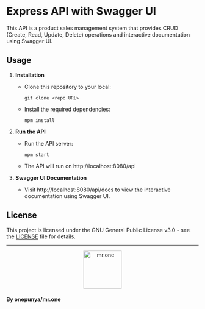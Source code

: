 # Express API with Swagger UI

This API is a product sales management system that provides CRUD (Create, Read, Update, Delete) operations and interactive documentation using Swagger UI.

## Usage

1. **Installation**
   - Clone this repository to your local:
     ```
     git clone <repo URL>
     ```
   - Install the required dependencies:
     ```
     npm install
     ```

2. **Run the API**
   - Run the API server:
     ```
     npm start
     ```
   - The API will run on http://localhost:8080/api

3. **Swagger UI Documentation**
   - Visit http://localhost:8080/api/docs to view the interactive documentation using Swagger UI.



## License

This project is licensed under the GNU General Public License v3.0 - see the [LICENSE](https://github.com/onepunya/express-api-swagger-UI-/blob/main/LICENSE) file for details.

---

<p align="center">
  <img src="https://avatars.githubusercontent.com/u/101521147?v=4" width="100" alt="mr.one">
</p>

#### By onepunya/mr.one